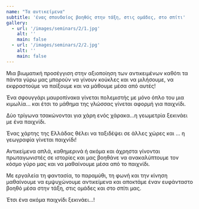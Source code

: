 ```yaml
---
name: "Τα αντικείμενα"
subtitle: 'ένας σπουδαίος βοηθός στην τάξη, στις ομάδες, στο σπίτι'
gallery:
  - url: '/images/seminars/2/1.jpg'
    alt: ''
    main: false
  - url: '/images/seminars/2/2.jpg'
    alt: ''
    main: false
---
```


Μια βιωματική προσέγγιση στην αξιοποίηση των αντικειμένων καθότι τα πάντα γύρω μας μπορούν να γίνουν κούκλες και να μιλήσουμε, να εκφραστούμε να παίξουμε και να μάθουμε μέσα από αυτές!

Ένα σφουγγάρι μαυροπίνακα γίνεται πολεμιστής με μόνο όπλο του μια κιμωλία... και έτσι το μάθημα της γλώσσας γίνεται αφορμή για παιχνίδι.

Δύο τρίγωνα τσακώνονται για χάρη ενός χάρακα...η γεωμετρία ξεκινάει με ένα παιχνίδι.

Ένας χάρτης της Ελλάδας θέλει να ταξιδέψει σε άλλες χώρες και … η γεωγραφία γίνεται παιχνίδι!

Αντικείμενα απλά, καθημερινά ή ακόμα και άχρηστα γίνονται πρωταγωνιστές σε ιστορίες και μας βοηθάνε να ανακαλύπτουμε τον κόσμο γύρο μας και να μαθαίνουμε μέσα από το παιχνίδι.

Με εργαλεία τη φαντασία, το παραμύθι, τη φωνή και την κίνηση μαθαίνουμε να εμψυχώνουμε αντικείμενα και αποκτάμε έναν ευφάνταστο βοηθό μέσα στην τάξη, στις ομάδες και στο σπίτι μας.

Έτσι ένα ακόμα παιχνίδι ξεκινάει...!
